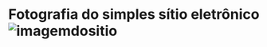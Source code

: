 # Fotografia do simples sítio eletrônico![imagemdositio](https://user-images.githubusercontent.com/124325604/219248214-8610754b-32a6-4562-b5ae-b2c6a4ada706.png)
 
